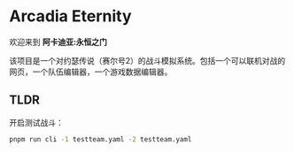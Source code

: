 # Arcadia Eternity

欢迎来到 **阿卡迪亚:永恒之门**

该项目是一个对约瑟传说（赛尔号2）的战斗模拟系统。包括一个可以联机对战的网页，一个队伍编辑器，一个游戏数据编辑器。

## TLDR

开启测试战斗：

``` sh
pnpm run cli -1 testteam.yaml -2 testteam.yaml
```
